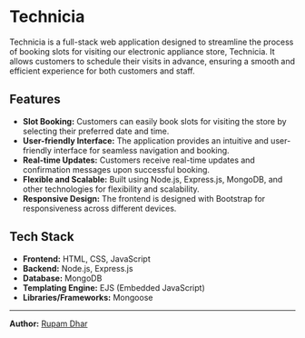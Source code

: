 # Technicia

Technicia is a full-stack web application designed to streamline the process of booking slots for visiting our electronic appliance store, Technicia. It allows customers to schedule their visits in advance, ensuring a smooth and efficient experience for both customers and staff.

## Features

- **Slot Booking:** Customers can easily book slots for visiting the store by selecting their preferred date and time.
- **User-friendly Interface:** The application provides an intuitive and user-friendly interface for seamless navigation and booking.
- **Real-time Updates:** Customers receive real-time updates and confirmation messages upon successful booking.
- **Flexible and Scalable:** Built using Node.js, Express.js, MongoDB, and other technologies for flexibility and scalability.
- **Responsive Design:** The frontend is designed with Bootstrap for responsiveness across different devices.

## Tech Stack

- **Frontend:** HTML, CSS, JavaScript
- **Backend:** Node.js, Express.js
- **Database:** MongoDB
- **Templating Engine:** EJS (Embedded JavaScript)
- **Libraries/Frameworks:** Mongoose

---

**Author:** [Rupam Dhar](https://github.com/RupamDhar)
